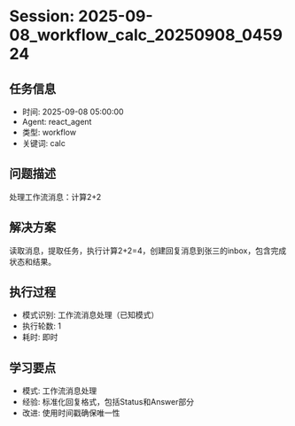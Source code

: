 # Session: 2025-09-08_workflow_calc_20250908_045924

## 任务信息
- 时间: 2025-09-08 05:00:00
- Agent: react_agent
- 类型: workflow
- 关键词: calc

## 问题描述
处理工作流消息：计算2+2

## 解决方案
读取消息，提取任务，执行计算2+2=4，创建回复消息到张三的inbox，包含完成状态和结果。

## 执行过程
- 模式识别: 工作流消息处理（已知模式）
- 执行轮数: 1
- 耗时: 即时

## 学习要点
- 模式: 工作流消息处理
- 经验: 标准化回复格式，包括Status和Answer部分
- 改进: 使用时间戳确保唯一性